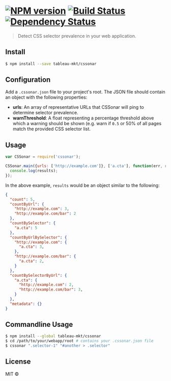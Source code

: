 #  [![NPM version][npm-image]][npm-url] [![Build Status][travis-image]][travis-url] [![Dependency Status][daviddm-image]][daviddm-url]

> Detect CSS selector prevalence in your web application.


## Install

```sh
$ npm install --save tableau-mkt/cssonar
```

## Configuration

Add a `.cssonar.json` file to your project's root. The JSON file should contain
an object with the following properties:

- __urls__: An array of representative URLs that CSSonar will ping to determine
  selector prevalence.
- __warnThreshold__: A float representing a percentage threshold above which a
  warning should be shown (e.g. warn if `0.5` or 50% of all pages match the
  provided CSS selector list.

## Usage

```js
var CSSonar = require('cssonar');

CSSonar.main({urls: ['http://example.com']}, ['a.cta'], function(err, results) {
  console.log(results);
});
```

In the above example, `results` would be an object similar to the following:
```json
{
  "count": 5,
  "countByUrl": {
    "http://example.com": 3,
    "http://example.com/bar": 2
  },
  "countBySelector": {
    "a.cta": 5
  },
  "countByUrlBySelector": {
    "http://example.com": {
      "a.cta": 3,
    },
    "http://example.com/bar": {
      "a.cta": 2,
    }
  },
  "countBySelectorByUrl": {
    "a.cta": {
      "http://example.com": 2,
      "http://example.com/bar": 3,
    }
  },
  "metadata": {}
}
```

## Commandline Usage
```sh
$ npm install --global tableau-mkt/cssonar
$ cd /path/to/your/webapp/root # contains your .cssonar.json file
$ cssonar ".selector-1" "#another > .selector"
```


## License

MIT © []()


[npm-image]: https://badge.fury.io/js/cssonar.svg
[npm-url]: https://npmjs.org/package/cssonar
[travis-image]: https://travis-ci.org/tableau-mkt/cssonar.svg?branch=master
[travis-url]: https://travis-ci.org/tableau-mkt/cssonar
[daviddm-image]: https://david-dm.org/tableau-mkt/cssonar.svg?theme=shields.io
[daviddm-url]: https://david-dm.org/tableau-mkt/cssonar
